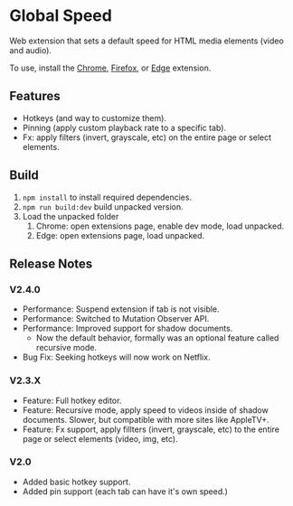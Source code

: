 # Global Speed
Web extension that sets a default speed for HTML media elements (video and audio). 

To use, install the [Chrome](https://chrome.google.com/webstore/detail/global-speed-youtube-netf/jpbjcnkcffbooppibceonlgknpkniiff?hl=en), [Firefox](https://addons.mozilla.org/en-US/firefox/addon/global-speed/), or [Edge](https://microsoftedge.microsoft.com/addons/detail/mjhlabbcmjflkpjknnicihkfnmbdfced) extension. 


## Features
- Hotkeys (and way to customize them). 
- Pinning (apply custom playback rate to a specific tab).
- Fx: apply filters (invert, grayscale, etc) on the entire page or select elements. 

## Build 
1. `npm install` to install required dependencies. 
1. `npm run build:dev` build unpacked version. 
1. Load the unpacked folder
   1. Chrome: open extensions page, enable dev mode, load unpacked. 
   1. Edge: open extensions page, load unpacked.

## Release Notes

### V2.4.0 
- Performance: Suspend extension if tab is not visible. 
- Performance: Switched to Mutation Observer API. 
- Performance: Improved support for shadow documents. 
   - Now the default behavior, formally was an optional feature called recursive mode. 
- Bug Fix: Seeking hotkeys will now work on Netflix. 

### V2.3.X 
- Feature: Full hotkey editor.  
- Feature: Recursive mode, apply speed to videos inside of shadow documents. Slower, but compatible with more sites like AppleTV+. 
- Feature: Fx support, apply fillters (invert, grayscale, etc) to the entire page or select elements (video, img, etc).  

### V2.0
- Added basic hotkey support. 
- Added pin support (each tab can have it's own speed.)